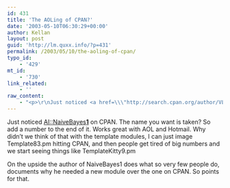 ```yaml
---
id: 431
title: 'The AOLing of CPAN?'
date: '2003-05-10T06:30:29+00:00'
author: Kellan
layout: post
guid: 'http://lm.quxx.info/?p=431'
permalink: /2003/05/10/the-aoling-of-cpan/
typo_id:
    - '429'
mt_id:
    - '730'
link_related:
    - ''
raw_content:
    - "<p>\r\nJust noticed <a href=\\\"http://search.cpan.org/author/VLADO/AI-NaiveBayes1-0.02/\\\">AI::NaiveBayes<b>1</b></a> on CPAN.  The name you want is taken?  So add a number to the end of it.  Works great with AOL and Hotmail.  Why didn\\'t we think of that with the template modules, I can just image Template83.pm hitting CPAN, and then people get tired of big numbers and we start seeing things like TemplateKitty9.pm\r\n</p>\r\n<p>\r\nOn the upside the author of NaiveBayes1 does what so very few people do, documents why he needed a new module over the one on CPAN.  So points for that.\r\n</p>"
---
```


Just noticed [AI::NaiveBayes**1**](http://search.cpan.org/author/VLADO/AI-NaiveBayes1-0.02/) on CPAN. The name you want is taken? So add a number to the end of it. Works great with AOL and Hotmail. Why didn’t we think of that with the template modules, I can just image Template83.pm hitting CPAN, and then people get tired of big numbers and we start seeing things like TemplateKitty9.pm

On the upside the author of NaiveBayes1 does what so very few people do, documents why he needed a new module over the one on CPAN. So points for that.
